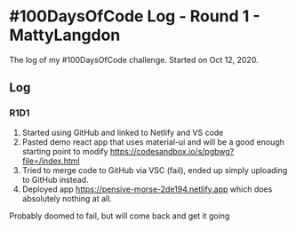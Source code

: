 # #100DaysOfCode Log - Round 1 - MattyLangdon

The log of my #100DaysOfCode challenge. Started on Oct 12, 2020.

## Log

### R1D1 
1. Started using GitHub and linked to Netlify and VS code
2. Pasted demo react app that uses material-ui and will be a good enough starting point to modify https://codesandbox.io/s/pgbwg?file=/index.html
3. Tried to merge code to GitHub via VSC (fail), ended up simply uploading to GitHub instead.
4. Deployed app https://pensive-morse-2de194.netlify.app which does absolutely nothing at all. 

Probably doomed to fail, but will come back and get it going 

